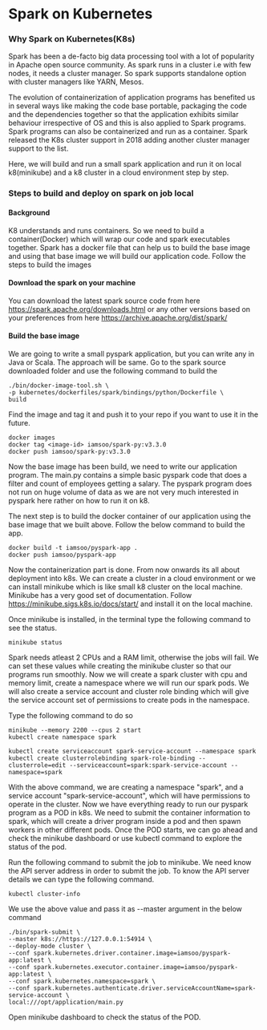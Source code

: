 # Spark on Kubernetes
### Why Spark on Kubernetes(K8s)
Spark has been a de-facto big data processing tool with a lot of popularity in Apache open source community. As spark runs in a cluster i.e with few nodes, it needs a cluster manager. So spark supports standalone option with cluster managers like YARN, Mesos. 

The evolution of containerization of application programs has benefited us in several ways like making the code base portable, packaging the code and the dependencies together so that the application exhibits similar behaviour irrespective of OS and 
this is also applied to Spark programs. Spark programs can also be containerized and run as a container. Spark released the K8s cluster support in 2018 adding another cluster manager support to the list.

Here, we will build and run a small spark application and run it on local k8(minikube) and a k8 cluster in a cloud environment step by step.

### Steps to build and deploy on spark on job local
#### Background
K8 understands and runs containers. So we need to build a container(Docker) which will wrap our code and spark executables together. Spark has a docker file that can help us to build the base image and using that base image we will build our application
code. Follow the steps to build the images

#### Download the spark on your machine
You can download the latest spark source code from here https://spark.apache.org/downloads.html or any other versions based on your preferences from here https://archive.apache.org/dist/spark/

#### Build the base image
We are going to write a small pyspark application, but you can write any in Java or Scala. The approach will be same. Go to the spark source downloaded folder and use the following command to build the
```
./bin/docker-image-tool.sh \
-p kubernetes/dockerfiles/spark/bindings/python/Dockerfile \
build
```
Find the image and tag it and push it to your repo if you want to use it in the future.
```
docker images
docker tag <image-id> iamsoo/spark-py:v3.3.0
docker push iamsoo/spark-py:v3.3.0
```
Now the base image has been build, we need to write our application program. The main.py contains a simple basic pyspark code that does a filter and count of employees getting a salary. The pyspark program does not run on huge volume of data as we are not 
very much interested in pyspark here rather on how to run it on k8.

The next step is to build the docker container of our application using the base image that we built above.
Follow the below command to build the app.

```commandline
docker build -t iamsoo/pyspark-app .
docker push iamsoo/pyspark-app
```
Now the containerization part is done. From now onwards its all about deployment into k8s. We can create a cluster in a cloud environment or we can install minikube which is like small k8 cluster on the local machine.
Minikube has a very good set of documentation. Follow https://minikube.sigs.k8s.io/docs/start/ and install it on the local machine.

Once minikube is installed, in the terminal type the following command to see the status.
```commandline
minikube status
```
Spark needs atleast 2 CPUs and a RAM limit, otherwise the jobs will fail. We can set these values while creating the minikube cluster so that our programs run smoothly.
Now we will create a spark cluster with cpu and memory limit, create a namespace where we will run our spark pods. We will also create a service account and cluster role binding which will give the service account set of permissions 
to create pods in the namespace.

Type the following command to do so
```commandline
minikube --memory 2200 --cpus 2 start
kubectl create namespace spark

kubectl create serviceaccount spark-service-account --namespace spark
kubectl create clusterrolebinding spark-role-binding --clusterrole=edit --serviceaccount=spark:spark-service-account --namespace=spark
```
With the above command, we are creating a namespace "spark", and a service account "spark-service-account", which will have permissions to operate in the cluster.
Now we have everything ready to run our pyspark program as a POD in k8s. We need to submit the container information to spark, which will create a driver program inside a pod and then spawn workers in other different pods.
Once the POD starts, we can go ahead and check the minikube dashboard or use kubectl command to explore the status of the pod.

Run the following command to submit the job to minikube. We need know the API server address in order to submit the job. To know the API server details we can type the following command.

```commandline
kubectl cluster-info
```
We use the above value and pass it as --master argument in the below command

```commandline
./bin/spark-submit \
--master k8s://https://127.0.0.1:54914 \
--deploy-mode cluster \
--conf spark.kubernetes.driver.container.image=iamsoo/pyspark-app:latest \
--conf spark.kubernetes.executor.container.image=iamsoo/pyspark-app:latest \
--conf spark.kubernetes.namespace=spark \
--conf spark.kubernetes.authenticate.driver.serviceAccountName=spark-service-account \
local:///opt/application/main.py
```
Open minikube dashboard to check the status of the POD.